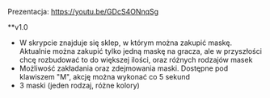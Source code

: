 Prezentacja: https://youtu.be/GDcS4ONnqSg

**v1.0
- W skrypcie znajduje się sklep, w którym można zakupić maskę. Aktualnie można zakupić tylko jedną maskę na gracza, ale w przyszłości chcę rozbudować to do większej ilości, oraz różnych rodzajów masek
- Możliwość zakładania oraz zdejmowania maski. Dostępne pod klawiszem "M", akcję można wykonać co 5 sekund
- 3 maski (jeden rodzaj, różne kolory)
